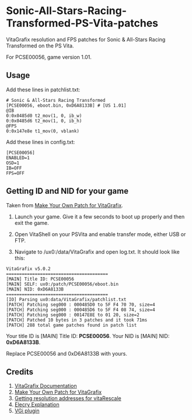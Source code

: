 # Sonic-All-Stars-Racing-Transformed-PS-Vita-patches
VitaGrafix resolution and FPS patches for Sonic &amp; All-Stars Racing Transformed on the PS Vita.

For PCSE00056, game version 1.01.

## Usage

Add these lines in patchlist.txt:
```
# Sonic & All-Stars Racing Transformed
[PCSE00056, eboot.bin, 0xD6A8133B] # [US 1.01]
@IB
0:0x0485d0 t2_mov(1, 0, ib_w)
0:0x0485d6 t2_mov(1, 0, ib_h)
@FPS
0:0x147e8e t1_mov(0, vblank)
```

Add these lines in config.txt:
```
[PCSE00056]
ENABLED=1
OSD=1
IB=OFF
FPS=OFF
```

## Getting ID and NID for your game
Taken from [Make Your Own Patch for VitaGrafix](https://wp.yuki.pet/make-your-own-patch-for-vitagrafix/).

1. Launch your game. Give it a few seconds to boot up properly and then exit the game. 

1. Open VitaShell on your PSVita and enable transfer mode, either USB or FTP.

1. Navigate to /ux0:/data/VitaGrafix and open log.txt. It should look like this:

```
VitaGrafix v5.0.2
=======================================
[MAIN] Title ID: PCSE00056
[MAIN] SELF: ux0:/patch/PCSE00056/eboot.bin
[MAIN] NID: 0xD6A8133B
=======================================
[IO] Parsing ux0:data/VitaGrafix/patchlist.txt
[PATCH] Patching seg000 : 000485D0 to 5F F4 70 70, size=4
[PATCH] Patching seg000 : 000485D6 to 5F F4 08 74, size=4
[PATCH] Patching seg000 : 00147E8E to 01 20, size=2
[PATCH] Patched 10 bytes in 3 patches and it took 71ms
[PATCH] 288 total game patches found in patch list
```

Your title ID is [MAIN] Title ID: **PCSE00056**.
Your NID is [MAIN] NID: **0xD6A8133B**.

Replace PCSE00056 and 0xD6A8133B with yours.

## Credits

1. [VitaGrafix Documentation](https://github.com/Electry/VitaGrafix/wiki/The-VG-Language%E2%84%A2) 
2. [Make Your Own Patch for VitaGrafix](https://wp.yuki.pet/make-your-own-patch-for-vitagrafix/) 
3. [Getting resolution addresses for vitaRescale](https://wololo.net/talk/viewtopic.php?t=48713) 
4. [Elecry Explanation](https://github.com/Electry/VitaGrafix/issues/112) 
5. [VGi plugin](https://github.com/Electry/VGi) 
